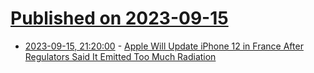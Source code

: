 # [Published on 2023-09-15](index.md)

* [2023-09-15, 21:20:00](https://apple.slashdot.org/story/23/09/15/1937201/apple-will-update-iphone-12-in-france-after-regulators-said-it-emitted-too-much-radiation?utm_source=rss1.0mainlinkanon&utm_medium=feed) - [Apple Will Update iPhone 12 in France After Regulators Said It Emitted Too Much Radiation](https://apple.slashdot.org/story/23/09/15/1937201/apple-will-update-iphone-12-in-france-after-regulators-said-it-emitted-too-much-radiation?utm_source=rss1.0mainlinkanon&utm_medium=feed)

